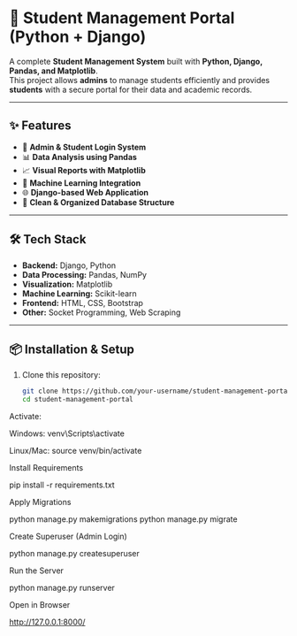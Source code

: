 # 🚀 Student Management Portal (Python + Django)

A complete **Student Management System** built with **Python, Django, Pandas, and Matplotlib**.  
This project allows **admins** to manage students efficiently and provides **students** with a secure portal for their data and academic records.

---

## ✨ Features
- 🔑 **Admin & Student Login System**
- 📊 **Data Analysis using Pandas**
- 📈 **Visual Reports with Matplotlib**
- 🧠 **Machine Learning Integration**
- 🌐 **Django-based Web Application**
- 📂 **Clean & Organized Database Structure**

---

## 🛠️ Tech Stack
- **Backend:** Django, Python  
- **Data Processing:** Pandas, NumPy  
- **Visualization:** Matplotlib  
- **Machine Learning:** Scikit-learn  
- **Frontend:** HTML, CSS, Bootstrap  
- **Other:** Socket Programming, Web Scraping  

---

## 📦 Installation & Setup

1. Clone this repository:
   ```bash
   git clone https://github.com/your-username/student-management-portal.git
   cd student-management-portal
Activate:

Windows: venv\Scripts\activate

Linux/Mac: source venv/bin/activate

Install Requirements

pip install -r requirements.txt


Apply Migrations

python manage.py makemigrations
python manage.py migrate


Create Superuser (Admin Login)

python manage.py createsuperuser


Run the Server

python manage.py runserver


Open in Browser

http://127.0.0.1:8000/   
